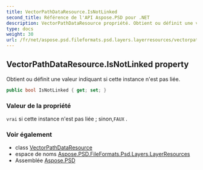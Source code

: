 ```yaml
---
title: VectorPathDataResource.IsNotLinked
second_title: Référence de l'API Aspose.PSD pour .NET
description: VectorPathDataResource propriété. Obtient ou définit une valeur indiquant si cette instance nest pas liée.
type: docs
weight: 30
url: /fr/net/aspose.psd.fileformats.psd.layers.layerresources/vectorpathdataresource/isnotlinked/
---
```

## VectorPathDataResource.IsNotLinked property

Obtient ou définit une valeur indiquant si cette instance n'est pas liée.

```csharp
public bool IsNotLinked { get; set; }
```

### Valeur de la propriété

`vrai` si cette instance n'est pas liée ; sinon,`FAUX` .

### Voir également

* class [VectorPathDataResource](../)
* espace de noms [Aspose.PSD.FileFormats.Psd.Layers.LayerResources](../../vectorpathdataresource/)
* Assemblée [Aspose.PSD](../../../)



